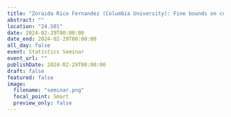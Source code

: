 ```yaml
---
title: "Zoraida Rico Fernandez (Columbia University): Fine bounds on covariance estimation"
abstract: ""
location: "24.S01"
date: 2024-02-29T00:00:00
date_end: 2024-02-29T00:00:00
all_day: false
event: Statistics Seminar
event_url: ""
publishDate: 2024-02-29T00:00:00
draft: false
featured: false
image:
  filename: "seminar.png"
  focal_point: Smart
  preview_only: false
---
```


